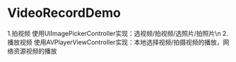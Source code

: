 # VideoRecordDemo
1.拍视频
使用UIImagePickerController实现：选视频/拍视频/选照片/拍照片\n
2.播放视频
使用AVPlayerViewController实现：本地选择视频/拍摄视频的播放，网络资源视频的播放
